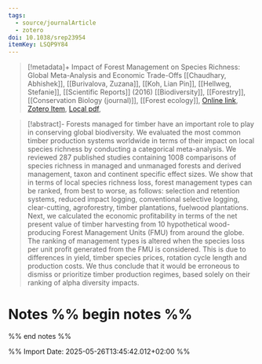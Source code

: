 ```yaml
---
tags:
  - source/journalArticle
  - zotero
doi: 10.1038/srep23954
itemKey: LSQP9Y84
---
```

>[!metadata]+
> Impact of Forest Management on Species Richness: Global Meta-Analysis and Economic Trade-Offs
> [[Chaudhary, Abhishek]], [[Burivalova, Zuzana]], [[Koh, Lian Pin]], [[Hellweg, Stefanie]], 
> [[Scientific Reports]] (2016)
> [[Biodiversity]], [[Forestry]], [[Conservation Biology (journal)]], [[Forest ecology]], 
> [Online link](https://www.nature.com/articles/srep23954), [Zotero Item](zotero://select/library/items/LSQP9Y84), [Local pdf](file://C:/Users/aburg/Documents/references/zotero/storage/BRTQMNB5/Chaudhary2016_ImpactForest.pdf), 

>[!abstract]-
>Forests managed for timber have an important role to play in conserving global biodiversity. We evaluated the most common timber production systems worldwide in terms of their impact on local species richness by conducting a categorical meta-analysis. We reviewed 287 published studies containing 1008 comparisons of species richness in managed and unmanaged forests and derived management, taxon and continent specific effect sizes. We show that in terms of local species richness loss, forest management types can be ranked, from best to worse, as follows: selection and retention systems, reduced impact logging, conventional selective logging, clear-cutting, agroforestry, timber plantations, fuelwood plantations. Next, we calculated the economic profitability in terms of the net present value of timber harvesting from 10 hypothetical wood-producing Forest Management Units (FMU) from around the globe. The ranking of management types is altered when the species loss per unit profit generated from the FMU is considered. This is due to differences in yield, timber species prices, rotation cycle length and production costs. We thus conclude that it would be erroneous to dismiss or prioritize timber production regimes, based solely on their ranking of alpha diversity impacts.

# Notes %% begin notes %%

%% end notes %%




%% Import Date: 2025-05-26T13:45:42.012+02:00 %%
